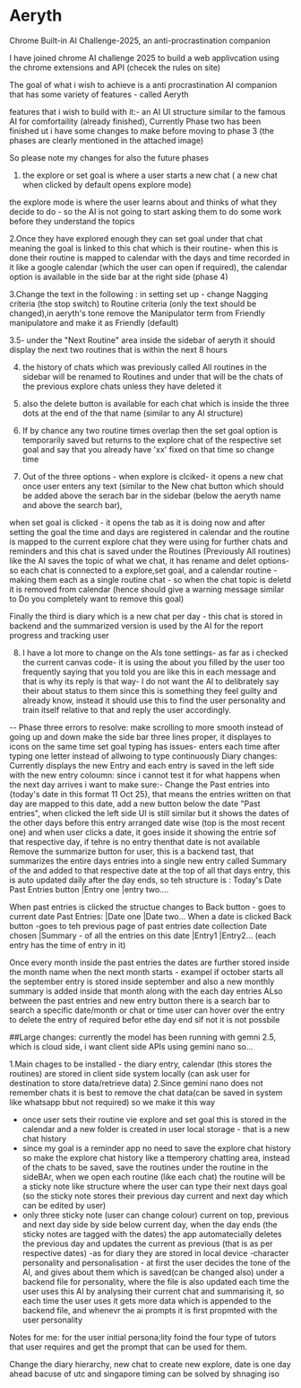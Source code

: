 # Aeryth
Chrome Built-in AI Challenge-2025, an anti-procrastination companion


I have joined chrome AI challenge 2025 to build a web applivcation using the chrome extensions and API (checek the rules on site)

The goal of what i wish to achieve is a anti procrastination AI companion that has some variety of features - called Aeryth

features that i wish to build with it:- an AI UI structure similar to the famous AI for comfortaility (already finished), Currently Phase two has been finished ut i have some changes to make before moving to phase 3 (the phases are clearly mentioned in the attached image)

So please note my changes for also the future phases 

 1. the explore or set goal is where a user starts a new chat ( a new chat when clicked by default opens explore mode) 

 the explore mode is where the user learns about and thinks of what they decide to do - so the AI is not going to start asking them to do some work before they understand the topics 

 2.Once they have explored enough they can set goal under that chat meaning the goal is linked to this chat which is their routine- when this is done their routine is mapped to calendar with the days and time recorded in it like a google calendar (which the user can open if required), the calendar option is available in the side bar at the right side (phase 4)

 3.Change the text in the following : in setting set up - change  Nagging criteria (the stop switch) to Routine criteria (only the text should be changed),in aeryth's tone remove the Manipulator term from Friendly manipulatore and make it as Friendly (default)

3.5- under the "Next Routine" area inside the sidebar of aeryth it should display the next two routines that is within the next 8 hours 



 4. the history of chats which was previously called All routines in the sidebar will be renamed to Routines and under that will be the chats of the previous explore chats unless they have deleted it 

 5. also the delete button is available for each chat which is inside the three dots at the end of the that name (similar to any AI structure) 

 6. If by chance any two routine times overlap then the set goal option is temporarily saved but returns to the explore chat of the respective set goal and say that you already have 'xx' fixed on that time so change time

7. Out of the three options - when explore is clciked- it opens a new chat once user enters any text (similar to the New chat button which should be added above the serach bar in the sidebar (below the aeryth name and above the search bar),

when set goal is clicked - it opens the tab as it is doing now and after setting the goal the time and days are registered in calendar and the routine is mapped to the current explore chat they were using for further chats and reminders and this chat is saved under the Routines (Previously All routines) like the AI saves the topic of what we chat, it has rename and delet options- so each chat is connected to a explore,set goal, and a calendar routine - making them each as a single routine chat - so when the chat topic is deletd it is removed from calendar (hence should give a warning message similar to Do you completely want to remove this goal)

Finally the third is diary which is a new chat per day - this chat is stored in backend and the summarized version is used by the AI for the report progress and tracking user 

8. I have a lot more to change on the AIs tone settings- as far as i checked the current canvas code- it is using the about you filled by the user too frequently saying that you told you are like this in each message and that is why its reply is that way- I do not want the AI to delibrately say their about status to them since this is something they feel guilty and already know, instead it should use this to find the user personality and train itself relative to that and reply the user accordingly.

-- Phase three errors to resolve:
make scrolling to more smooth instead of going up and down
make the side bar three lines proper, it displayes to icons on the same time
set goal typing has issues- enters each time after typing one letter instead of allwoing to type continuously
Diary changes:
Currently displays the new Entry and each entry is saved in the left side with the new entry coloumn: since i cannot test it for what happens when the next day arrives i want to make sure:- 
Change the Past entries into {today's date in this format 11 Oct 25}, that means the entries written on that day are mapped to this date, add a new button below the date "Past entries", when clicked the left side UI is still similar but it shows the dates of the other days before this entry arranged date wise (top is the most recent one) and when user clicks a date, it goes inside it showing the entrie sof that respective day, if tehre is no entry thenthat date is not available
Remove the summarize button for user, this is a backend tast, that summarizes the entire days entries into a single new entry called Summary of the and added to that respective date at the top of all that days entry, this is auto updated daily after the day ends, so teh structure is :
Today's Date
Past Entries button
|Entry one
|entry two....

When past entries is clicked the structue changes to
Back button - goes to current date
Past Entries:
|Date one
|Date two...
When a date is clicked 
Back button -goes to teh previous page of past entries date collection
Date chosen
|Summary - of all the entries on this date
|Entry1
|Entry2... (each entry has the time of entry in it)

Once every month inside the past entries the dates are further stored inside the month name when the next month starts - exampel if october starts all the september entry is stored inside september and also a new monthly summary is added inside that month along with the each day entries
ALso between the past entries and new entry button there is a search bar to search a specific date/month or chat or time
user can hover over the entry to delete the entry of required befor ethe day end sif not it is not possbile


##Large changes: currently the model has been running with gemni 2.5, which is cloud side, i want client side APIs using gemini nano so...

1.Main chages to be installed - the diary entry, calendar (this stores the routines) are stored in client side system locally (can ask user for destination to store data/retrieve data)
2.Since gemini nano does not remember chats it is best to remove the chat data(can be saved in system like whatsapp bbut not required) so we make it this way 
- once user sets their routine vie explore and set goal this is stored in the calendar and a new folder is created in user local storage - that is a new chat history
- since my goal is a reminder app no need to save the explore chat history so make the explore chat history like a ttemperory chatting area, instead of the chats to be saved, save the routines under the routine in the sideBAr, when we open each routine (like each chat) the routine will be a sticky note like structure where the user can type their next days goal (so the sticky note stores their previous day current and next day which can be edited by user)
- only three sticky note (user can change colour) current on top, previous and next day side by side below current day, when the day ends (the sticky notes are tagged with the dates) the app automatecially deletes the previous day and updates the current as previous (that is as per respective dates)
-as for diary they are stored in local device
-character personality and personalisation - at first the user decides the tone of the AI, and gives about them which is saved(can be changed also) under a backend file for personality, where the file is also updated each time the user uses this AI by analysing their current chat and summarising it, so each time the user uses it gets more data which is appended to the backend file, and whenevr the ai prompts it is first propmted with the user personality

Notes for me:
for the user initial persona;lity foind the four type of tutors that user requires and get the prompt that can be used for them.


Change the diary hierarchy, new chat to create new explore, date is one day ahead bacuse of utc and singapore timing can be solved by shnaging iso
